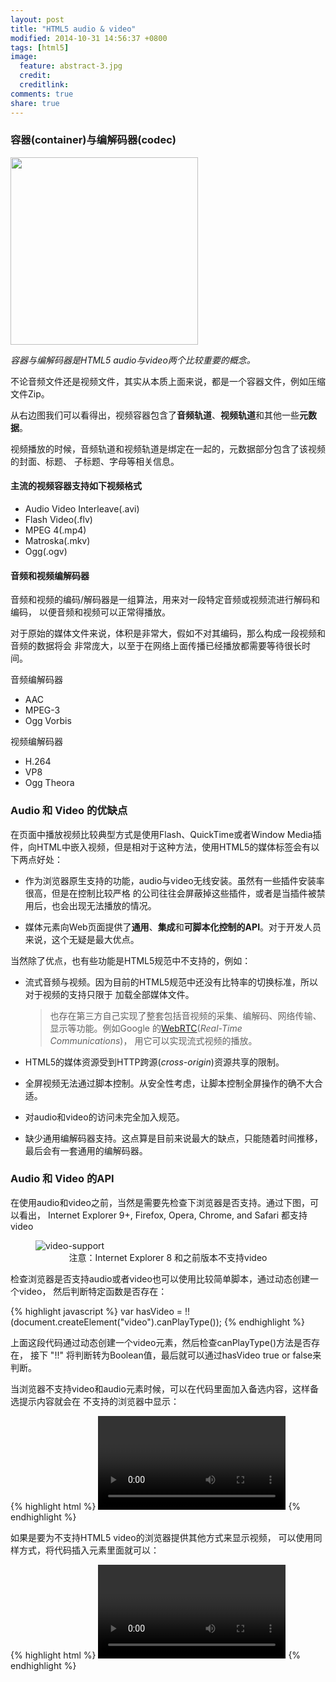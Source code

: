 ```yaml
---
layout: post
title: "HTML5 audio & video"
modified: 2014-10-31 14:56:37 +0800
tags: [html5]
image:
  feature: abstract-3.jpg
  credit:
  creditlink:
comments: true
share: true
---
```



### 容器(container)与编解码器(codec)

<img src="{{ site.url }}/images/videos/video-container.png"
width="300px" class="pull-right">

*容器与编解码器是HTML5 audio与video两个比较重要的概念。*

不论音频文件还是视频文件，其实从本质上面来说，都是一个容器文件，例如压缩文件Zip。

从右边图我们可以看得出，视频容器包含了**音频轨道**、**视频轨道**和其他一些**元数据**。

视频播放的时候，音频轨道和视频轨道是绑定在一起的，元数据部分包含了该视频的封面、标题、
子标题、字母等相关信息。

#### 主流的视频容器支持如下视频格式

* Audio Video Interleave(.avi)
* Flash Video(.flv)
* MPEG 4(.mp4)
* Matroska(.mkv)
* Ogg(.ogv)

#### 音频和视频编解码器

音频和视频的编码/解码器是一组算法，用来对一段特定音频或视频流进行解码和编码，
以便音频和视频可以正常得播放。

对于原始的媒体文件来说，体积是非常大，假如不对其编码，那么构成一段视频和音频的数据将会
非常庞大，以至于在网络上面传播已经播放都需要等待很长时间。

音频编解码器

* AAC
* MPEG-3
* Ogg Vorbis

视频编解码器

* H.264
* VP8
* Ogg Theora

### Audio 和 Video 的优缺点

在页面中播放视频比较典型方式是使用Flash、QuickTime或者Window
Media插件，向HTML中嵌入视频，但是相对于这种方法，使用HTML5的媒体标签会有以下两点好处：

* 作为浏览器原生支持的功能，audio与video无线安装。虽然有一些插件安装率很高，但是在控制比较严格
的公司往往会屏蔽掉这些插件，或者是当插件被禁用后，也会出现无法播放的情况。

* 媒体元素向Web页面提供了**通用**、**集成**和**可脚本化控制的API**。对于开发人员来说，这个无疑是最大优点。

当然除了优点，也有些功能是HTML5规范中不支持的，例如：

* 流式音频与视频。因为目前的HTML5规范中还没有比特率的切换标准，所以对于视频的支持只限于
加载全部媒体文件。

  > 也存在第三方自己实现了整套包括音视频的采集、编解码、网络传输、显示等功能。例如Google
  的[WebRTC](http://baike.baidu.com/view/5855785.htm?fr=aladdin)(*Real-Time Communications*)，
  用它可以实现流式视频的播放。

* HTML5的媒体资源受到HTTP跨源(*cross-origin*)资源共享的限制。

* 全屏视频无法通过脚本控制。从安全性考虑，让脚本控制全屏操作的确不大合适。

* 对audio和video的访问未完全加入规范。

* 缺少通用编解码器支持。这点算是目前来说最大的缺点，只能随着时间推移，最后会有一套通用的编解码器。

### Audio 和 Video 的API

在使用audio和video之前，当然是需要先检查下浏览器是否支持。通过下图，可以看出，
Internet Explorer 9+, Firefox, Opera, Chrome, and Safari 都支持video
<figure>
	<img src="{{ site.url }}/images/videos/video-support.png" alt="video-support"></a>
  <center>
	  <figcaption>
      注意：Internet Explorer 8 和之前版本不支持video
    </figcaption>
  </center>
</figure>

检查浏览器是否支持audio或者video也可以使用比较简单脚本，通过动态创建一个video，
然后判断特定函数是否存在：

{% highlight javascript %}
var hasVideo = !!(document.createElement("video").canPlayType());
{% endhighlight %}

上面这段代码通过动态创建一个video元素，然后检查canPlayType()方法是否存在，
接下 "!!" 将判断转为Boolean值，最后就可以通过hasVideo true or
false来判断。

当浏览器不支持video和audio元素时候，可以在代码里面加入备选内容，这样备选提示内容就会在
不支持的浏览器中显示：

{% highlight html %}
<video scr="video.ogg" controls>
您的浏览器不支持HTML5 video
</video>
{% endhighlight %}

如果是要为不支持HTML5 video的浏览器提供其他方式来显示视频，
可以使用同样方式，将代码插入元素里面就可以：

{% highlight html %}
<video scr="video.ogg" controls>
  <object data="video.swf">
    <param name="movie" value="video.swf">
  </object>
</video>
{% endhighlight %}
